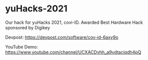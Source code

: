 # yuHacks-2021
Our hack for yuHacks 2021, covi-ID. Awarded Best Hardware Hack sponsored by Digikey

Devpost: https://devpost.com/software/cov-id-6axy9o

YouTube Demo: https://www.youtube.com/channel/UCXACDvhh_a9vdtacjqdh4pQ
